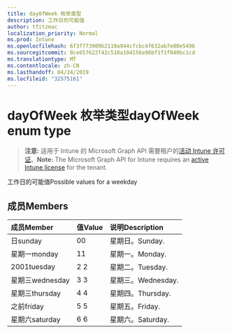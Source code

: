 ```yaml
---
title: dayOfWeek 枚举类型
description: 工作日的可能值
author: tfitzmac
localization_priority: Normal
ms.prod: Intune
ms.openlocfilehash: 6f3f773909b2110a944cfcbc4f632ab7e80e5496
ms.sourcegitcommit: 0ce657622f42c510a104156a96bf1f1f040bc1cd
ms.translationtype: MT
ms.contentlocale: zh-CN
ms.lasthandoff: 04/24/2019
ms.locfileid: "32575161"
---
```

# <a name="dayofweek-enum-type"></a><span data-ttu-id="9e6f4-103">dayOfWeek 枚举类型</span><span class="sxs-lookup"><span data-stu-id="9e6f4-103">dayOfWeek enum type</span></span>

> <span data-ttu-id="9e6f4-104">**注意:** 适用于 Intune 的 Microsoft Graph API 需要租户的[活动 Intune 许可证](https://go.microsoft.com/fwlink/?linkid=839381)。</span><span class="sxs-lookup"><span data-stu-id="9e6f4-104">**Note:** The Microsoft Graph API for Intune requires an [active Intune license](https://go.microsoft.com/fwlink/?linkid=839381) for the tenant.</span></span>

<span data-ttu-id="9e6f4-105">工作日的可能值</span><span class="sxs-lookup"><span data-stu-id="9e6f4-105">Possible values for a weekday</span></span>

## <a name="members"></a><span data-ttu-id="9e6f4-106">成员</span><span class="sxs-lookup"><span data-stu-id="9e6f4-106">Members</span></span>
|<span data-ttu-id="9e6f4-107">成员</span><span class="sxs-lookup"><span data-stu-id="9e6f4-107">Member</span></span>|<span data-ttu-id="9e6f4-108">值</span><span class="sxs-lookup"><span data-stu-id="9e6f4-108">Value</span></span>|<span data-ttu-id="9e6f4-109">说明</span><span class="sxs-lookup"><span data-stu-id="9e6f4-109">Description</span></span>|
|:---|:---|:---|
|<span data-ttu-id="9e6f4-110">日</span><span class="sxs-lookup"><span data-stu-id="9e6f4-110">sunday</span></span>|<span data-ttu-id="9e6f4-111">0</span><span class="sxs-lookup"><span data-stu-id="9e6f4-111">0</span></span>|<span data-ttu-id="9e6f4-112">星期日。</span><span class="sxs-lookup"><span data-stu-id="9e6f4-112">Sunday.</span></span>|
|<span data-ttu-id="9e6f4-113">星期一</span><span class="sxs-lookup"><span data-stu-id="9e6f4-113">monday</span></span>|<span data-ttu-id="9e6f4-114">1</span><span class="sxs-lookup"><span data-stu-id="9e6f4-114">1</span></span>|<span data-ttu-id="9e6f4-115">星期一。</span><span class="sxs-lookup"><span data-stu-id="9e6f4-115">Monday.</span></span>|
|<span data-ttu-id="9e6f4-116">2001</span><span class="sxs-lookup"><span data-stu-id="9e6f4-116">tuesday</span></span>|<span data-ttu-id="9e6f4-117">2 </span><span class="sxs-lookup"><span data-stu-id="9e6f4-117">2</span></span>|<span data-ttu-id="9e6f4-118">星期二。</span><span class="sxs-lookup"><span data-stu-id="9e6f4-118">Tuesday.</span></span>|
|<span data-ttu-id="9e6f4-119">星期三</span><span class="sxs-lookup"><span data-stu-id="9e6f4-119">wednesday</span></span>|<span data-ttu-id="9e6f4-120">3 </span><span class="sxs-lookup"><span data-stu-id="9e6f4-120">3</span></span>|<span data-ttu-id="9e6f4-121">星期三。</span><span class="sxs-lookup"><span data-stu-id="9e6f4-121">Wednesday.</span></span>|
|<span data-ttu-id="9e6f4-122">星期三</span><span class="sxs-lookup"><span data-stu-id="9e6f4-122">thursday</span></span>|<span data-ttu-id="9e6f4-123">4 </span><span class="sxs-lookup"><span data-stu-id="9e6f4-123">4</span></span>|<span data-ttu-id="9e6f4-124">星期四。</span><span class="sxs-lookup"><span data-stu-id="9e6f4-124">Thursday.</span></span>|
|<span data-ttu-id="9e6f4-125">之前</span><span class="sxs-lookup"><span data-stu-id="9e6f4-125">friday</span></span>|<span data-ttu-id="9e6f4-126">5 </span><span class="sxs-lookup"><span data-stu-id="9e6f4-126">5</span></span>|<span data-ttu-id="9e6f4-127">星期五。</span><span class="sxs-lookup"><span data-stu-id="9e6f4-127">Friday.</span></span>|
|<span data-ttu-id="9e6f4-128">星期六</span><span class="sxs-lookup"><span data-stu-id="9e6f4-128">saturday</span></span>|<span data-ttu-id="9e6f4-129">6 </span><span class="sxs-lookup"><span data-stu-id="9e6f4-129">6</span></span>|<span data-ttu-id="9e6f4-130">星期六。</span><span class="sxs-lookup"><span data-stu-id="9e6f4-130">Saturday.</span></span>|



